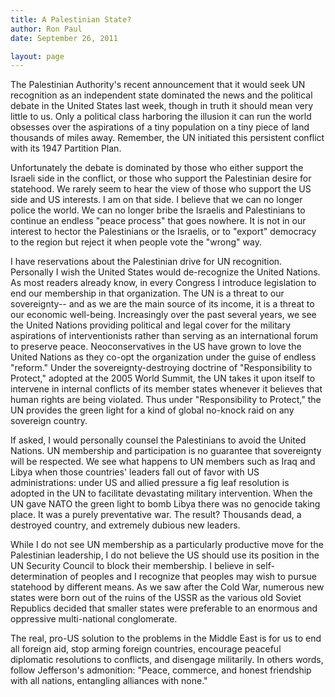 ```yaml
---
title: A Palestinian State?
author: Ron Paul
date: September 26, 2011

layout: page
---
```


The Palestinian Authority's recent announcement that it would seek UN
recognition as an independent state dominated the news and the
political debate in the United States last week, though in truth it
should mean very little to us. Only a political class harboring the
illusion it can run the world obsesses over the aspirations of a tiny
population on a tiny piece of land thousands of miles away. Remember,
the UN initiated this persistent conflict with its 1947 Partition Plan.

Unfortunately the debate is dominated by those who either support the
Israeli side in the conflict, or those who support the Palestinian
desire for statehood. We rarely seem to hear the view of those who
support the US side and US interests. I am on that side. I believe that
we can no longer police the world. We can no longer bribe the Israelis
and Palestinians to continue an endless "peace process" that goes
nowhere. It is not in our interest to hector the Palestinians or the
Israelis, or to "export" democracy to the region but reject it when
people vote the "wrong" way.

I have reservations about the Palestinian drive for UN recognition.
Personally I wish the United States would de-recognize the United
Nations. As most readers already know, in every Congress I introduce
legislation to end our membership in that organization. The UN is a
threat to our sovereignty-- and as we are the main source of its
income, it is a threat to our economic well-being. Increasingly over
the past several years, we see the United Nations providing political
and legal cover for the military aspirations of interventionists rather
than serving as an international forum to preserve peace.
Neoconservatives in the US have grown to love the United Nations as
they co-opt the organization under the guise of endless "reform." Under
the sovereignty-destroying doctrine of "Responsibility to Protect,"
adopted at the 2005 World Summit, the UN takes it upon itself to
intervene in internal conflicts of its member states whenever it
believes that human rights are being violated. Thus under
"Responsibility to Protect," the UN provides the green light for a kind
of global no-knock raid on any sovereign country.

If asked, I would personally counsel the Palestinians to avoid the
United Nations. UN membership and participation is no guarantee that
sovereignty will be respected. We see what happens to UN members such
as Iraq and Libya when those countries' leaders fall out of favor with
US administrations: under US and allied pressure a fig leaf resolution
is adopted in the UN to facilitate devastating military intervention.
When the UN gave NATO the green light to bomb Libya there was no
genocide taking place. It was a purely preventative war. The result?
Thousands dead, a destroyed country, and extremely dubious new leaders.

While I do not see UN membership as a particularly productive move for
the Palestinian leadership, I do not believe the US should use its
position in the UN Security Council to block their membership. I
believe in self-determination of peoples and I recognize that peoples
may wish to pursue statehood by different means. As we saw after the
Cold War, numerous new states were born out of the ruins of the USSR as
the various old Soviet Republics decided that smaller states were
preferable to an enormous and oppressive multi-national conglomerate.

The real, pro-US solution to the problems in the Middle East is for us
to end all foreign aid, stop arming foreign countries, encourage
peaceful diplomatic resolutions to conflicts, and disengage militarily.
In others words, follow Jefferson's admonition: "Peace, commerce, and
honest friendship with all nations, entangling alliances with none."
